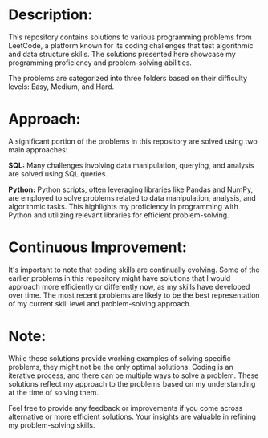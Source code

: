 # Description:
This repository contains solutions to various programming problems from LeetCode, a platform known for its coding challenges that test algorithmic and data structure skills. The solutions presented here showcase my programming proficiency and problem-solving abilities.

The problems are categorized into three folders based on their difficulty levels: Easy, Medium, and Hard.

# Approach:
A significant portion of the problems in this repository are solved using two main approaches:

**SQL:** Many challenges involving data manipulation, querying, and analysis are solved using SQL queries.

**Python:** Python scripts, often leveraging libraries like Pandas and NumPy, are employed to solve problems related to data manipulation, analysis, and algorithmic tasks. This highlights my proficiency in programming with Python and utilizing relevant libraries for efficient problem-solving.

# Continuous Improvement:
It's important to note that coding skills are continually evolving. Some of the earlier problems in this repository might have solutions that I would approach more efficiently or differently now, as my skills have developed over time. The most recent problems are likely to be the best representation of my current skill level and problem-solving approach.

# Note:
While these solutions provide working examples of solving specific problems, they might not be the only optimal solutions. Coding is an iterative process, and there can be multiple ways to solve a problem. These solutions reflect my approach to the problems based on my understanding at the time of solving them.

Feel free to provide any feedback or improvements if you come across alternative or more efficient solutions. Your insights are valuable in refining my problem-solving skills. 
